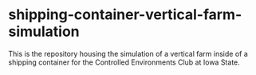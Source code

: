 # shipping-container-vertical-farm-simulation
This is the repository housing the simulation of a vertical farm inside of a shipping container for the Controlled Environments Club at Iowa State.
